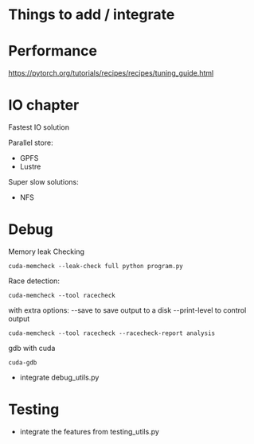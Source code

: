 # Things to add / integrate

# Performance

https://pytorch.org/tutorials/recipes/recipes/tuning_guide.html


# IO chapter

Fastest IO solution

Parallel store:

- GPFS
- Lustre

Super slow solutions:

- NFS


# Debug

Memory leak Checking

```
cuda-memcheck --leak-check full python program.py
```


Race detection:
```
cuda-memcheck --tool racecheck
```
with extra options:
 --save to save output to a disk
 --print-level to control output

```
cuda-memcheck --tool racecheck --racecheck-report analysis
```

gdb with cuda

```
cuda-gdb
```


- integrate debug_utils.py

# Testing

- integrate the features from testing_utils.py
